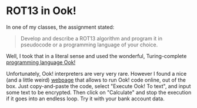 # ROT13 in Ook!

In one of my classes, the assignment stated:

> Develop and describe a ROT13 algorithm and program it in pseudocode or a programming language of your choice.

Well, I took that in a literal sense and used the wonderful, Turing-complete [programming language Ook!](https://de.wikipedia.org/wiki/Ook!)

Unfortunately, Ook! interpreters are very very rare. However I found a nice (and a little weird) [webpage](https://www.geocachingtoolbox.com/index.php?lang=en&page=brainfuckOok) that allows to run Ook! code online, out of the box. Just copy-and-paste the code, select "Execute Ook! To text", and input some text to be encrypted. Then click on "Calculate" and stop the execution if it goes into an endless loop. Try it with your bank account data.
